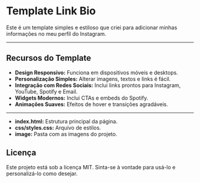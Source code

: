 ﻿# Template Link Bio

Este é um template simples e estiloso que criei para adicionar minhas informações no meu perfil do Instagram.

---

## Recursos do Template

- **Design Responsivo:** Funciona em dispositivos móveis e desktops.
- **Personalização Simples:** Alterar imagens, textos e links é fácil.
- **Integração com Redes Sociais:** Inclui links prontos para Instagram, YouTube, Spotify e Email.
- **Widgets Modernos:** Inclui CTAs e embeds do Spotify.
- **Animações Suaves:** Efeitos de hover e transições agradáveis.

---

- **index.html:** Estrutura principal da página.
- **css/styles.css:** Arquivo de estilos.
- **image:** Pasta com as imagens do projeto.


## Licença
Este projeto está sob a licença MIT. Sinta-se à vontade para usá-lo e personalizá-lo como desejar.
